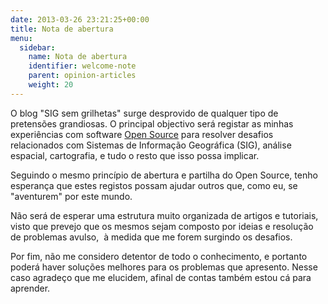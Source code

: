 ```yaml
---
date: 2013-03-26 23:21:25+00:00
title: Nota de abertura
menu:
  sidebar:
    name: Nota de abertura
    identifier: welcome-note
    parent: opinion-articles
    weight: 20
---
```


O blog "SIG sem grilhetas" surge desprovido de qualquer tipo de pretensões grandiosas. O principal objectivo será registar as minhas experiências com software [Open Source](http://pt.wikipedia.org/wiki/C%C3%B3digo_aberto) para resolver desafios relacionados com Sistemas de Informação Geográfica (SIG), análise espacial, cartografia, e tudo o resto que isso possa implicar.

Seguindo o mesmo princípio de abertura e partilha do Open Source, tenho esperança que estes registos possam ajudar outros que, como eu, se "aventurem" por este mundo.

Não será de esperar uma estrutura muito organizada de artigos e tutoriais, visto que prevejo que os mesmos sejam composto por ideias e resolução de problemas avulso,  à medida que me forem surgindo os desafios.

Por fim, não me considero detentor de todo o conhecimento, e portanto poderá haver soluções melhores para os problemas que apresento. Nesse caso agradeço que me elucidem, afinal de contas também estou cá para aprender.


